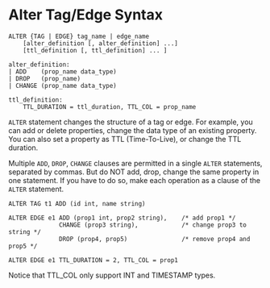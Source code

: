 # Alter Tag/Edge Syntax

```
ALTER {TAG | EDGE} tag_name | edge_name
    [alter_definition [, alter_definition] ...]
    [ttl_definition [, ttl_definition] ... ]
  
alter_definition:
| ADD    (prop_name data_type)
| DROP   (prop_name)
| CHANGE (prop_name data_type)

ttl_definition:
    TTL_DURATION = ttl_duration, TTL_COL = prop_name
```

`ALTER` statement changes the structure of a tag or edge. For example, you can add or delete properties, change the data type of an existing property. You can also set a property as TTL (Time-To-Live), or change the TTL duration.

Multiple `ADD`, `DROP`, `CHANGE` clauses are permitted in a single `ALTER` statements, separated by commas. But do NOT add, drop, change the same property in one statement. If you have to do so, make each operation as a clause of the `ALTER` statement.

```
ALTER TAG t1 ADD (id int, name string)

ALTER EDGE e1 ADD (prop1 int, prop2 string),    /* add prop1 */
              CHANGE (prop3 string),            /* change prop3 to string */
              DROP (prop4, prop5)               /* remove prop4 and prop5 */

ALTER EDGE e1 TTL_DURATION = 2, TTL_COL = prop1
```

Notice that TTL_COL only support INT and TIMESTAMP types.
